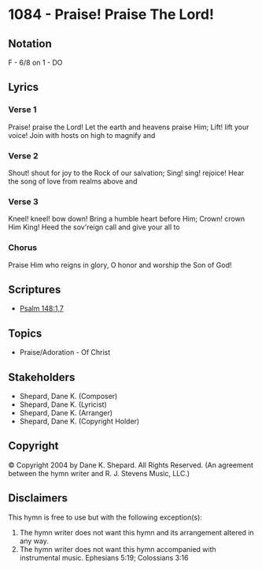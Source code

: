 # 1084 - Praise! Praise The Lord!

## Notation

F - 6/8 on 1 - DO

## Lyrics

### Verse 1

Praise! praise the Lord! Let the earth and heavens praise Him; Lift! lift your voice! Join with hosts on high to magnify and

### Verse 2

Shout! shout for joy to the Rock of our salvation; Sing! sing! rejoice! Hear the song of love from realms above and 

### Verse 3

Kneel! kneel! bow down! Bring a humble heart before Him; Crown! crown Him King! Heed the sov'reign call and give your all to 

### Chorus

Praise Him who reigns in glory, O honor and worship the Son of God!


## Scriptures

- [Psalm 148:1,7](https://www.biblegateway.com/passage/?search=Psalm%20148%3A1%2C7)

## Topics

- Praise/Adoration - Of Christ

## Stakeholders

- Shepard, Dane K. (Composer)
- Shepard, Dane K. (Lyricist)
- Shepard, Dane K. (Arranger)
- Shepard, Dane K. (Copyright Holder)

## Copyright

© Copyright 2004 by Dane K. Shepard. All Rights Reserved.
(An agreement between the hymn writer and R. J. Stevens Music, LLC.)

## Disclaimers

This hymn is free to use but with the following exception(s):
1. The hymn writer does not want this hymn and its arrangement altered in any way.
2. The hymn writer does not want this hymn accompanied with instrumental music.
Ephesians 5:19; Colossians 3:16

